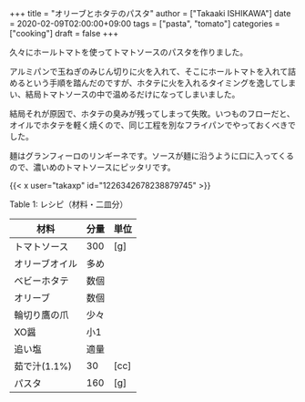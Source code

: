 +++
title = "オリーブとホタテのパスタ"
author = ["Takaaki ISHIKAWA"]
date = 2020-02-09T02:00:00+09:00
tags = ["pasta", "tomato"]
categories = ["cooking"]
draft = false
+++

久々にホールトマトを使ってトマトソースのパスタを作りました。  

アルミパンで玉ねぎのみじん切りに火を入れて、そこにホールトマトを入れて詰めるという手順を踏んだのですが、ホタテに火を入れるタイミングを逸してしまい、結局トマトソースの中で温めるだけになってしまいました。  

結局それが原因で、ホタテの臭みが残ってしまって失敗。いつものフローだと、オイルでホタテを軽く焼くので、同じ工程を別なフライパンでやっておくべきでした。  

麺はグランフィーロのリンギーネです。ソースが麺に沿うように口に入ってくるので、濃いめのトマトソースにピッタリです。  

{{< x user="takaxp" id="1226342678238879745" >}}  

<div class="table-caption">
  <span class="table-number">Table 1</span>:
  レシピ（材料・二皿分）
</div>

| 材料      | 分量 | 単位 |
|---------|----|----|
| トマトソース | 300 | [g]  |
| オリーブオイル | 多め |      |
| ベビーホタテ | 数個 |      |
| オリーブ  | 数個 |      |
| 輪切り鷹の爪 | 少々 |      |
| XO醤      | 小1 |      |
| 追い塩    | 適量 |      |
| 茹で汁(1.1%) | 30  | [cc] |
| パスタ    | 160 | [g]  |

